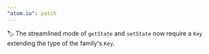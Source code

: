 ```yaml
---
"atom.io": patch
---
```


🏷️ The streamlined mode of `getState` and `setState` now require a `Key` extending the type of the family's `Key`.
